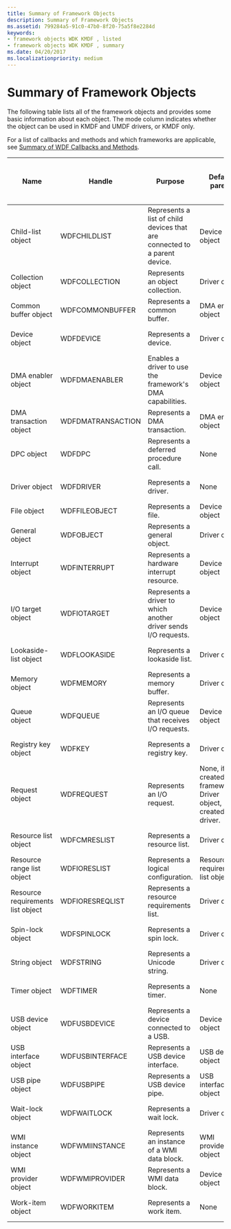 ```yaml
---
title: Summary of Framework Objects
description: Summary of Framework Objects
ms.assetid: 799284a5-91c0-47b0-8f20-75a5f8e2284d
keywords:
- framework objects WDK KMDF , listed
- framework objects WDK KMDF , summary
ms.date: 04/20/2017
ms.localizationpriority: medium
---
```


# Summary of Framework Objects


The following table lists all of the framework objects and provides some basic information about each object. The mode column indicates whether the object can be used in KMDF and UMDF drivers, or KMDF only.

For a list of callbacks and methods and which frameworks are applicable, see [Summary of WDF Callbacks and Methods](https://docs.microsoft.com/windows-hardware/drivers/ddi/_wdf/).

|Name|Handle|Purpose|Default parent|Can driver override default parent?|Mode|Reference|
|--- |--- |--- |--- |--- |--- |--- |
|Child-list object|WDFCHILDLIST|Represents a list of child devices that are connected to a parent device.|Device object|No|KM|[WDF Child-List Object Reference](https://docs.microsoft.com/windows-hardware/drivers/ddi/wdfchildlist/)|
|Collection object|WDFCOLLECTION|Represents an object collection.|Driver object|Yes|KM/UM|[WDF Collection Object Reference](https://docs.microsoft.com/windows-hardware/drivers/ddi/wdfcollection/)|
|Common buffer object|WDFCOMMONBUFFER|Represents a common buffer.|DMA enabler object|No|KM|[WDF Common Buffer Object Reference](https://docs.microsoft.com/windows-hardware/drivers/ddi/wdfcommonbuffer/)|
|Device object|WDFDEVICE|Represents a device.|Driver object|No|KM/UM|[WDF Device Object Reference](https://docs.microsoft.com/windows-hardware/drivers/ddi/wdfdevice/)|
|DMA enabler object|WDFDMAENABLER|Enables a driver to use the framework's DMA capabilities.|Device object|Yes|KM|[WDF DMA Object Reference](https://docs.microsoft.com/windows-hardware/drivers/ddi/wdfdmaenabler/)|
|DMA transaction object|WDFDMATRANSACTION|Represents a DMA transaction.|DMA enabler object|No|KM|[WDF DMA Object Reference](https://docs.microsoft.com/windows-hardware/drivers/ddi/wdfdmaenabler/)|
|DPC object|WDFDPC|Represents a deferred procedure call.|None|Yes|KM|[WDF DPC Object Reference](https://docs.microsoft.com/windows-hardware/drivers/ddi/wdfdpc/)|
|Driver object|WDFDRIVER|Represents a driver.|None|No|KM/UM|[WDF Driver Object Reference](https://docs.microsoft.com/windows-hardware/drivers/ddi/wdfdriver/)|
|File object|WDFFILEOBJECT|Represents a file.|Device object|No|KM/UM|[WDF File Object Reference](https://docs.microsoft.com/windows-hardware/drivers/ddi/wdffileobject/)|
|General object|WDFOBJECT|Represents a general object.|Driver object|Yes|KM/UM|[WDF General Object Reference](https://docs.microsoft.com/windows-hardware/drivers/ddi/wdfobject/)|
|Interrupt object|WDFINTERRUPT|Represents a hardware interrupt resource.|Device object|Yes|KM/UM|[WDF Interrupt Object Reference](https://docs.microsoft.com/windows-hardware/drivers/ddi/wdfinterrupt/)|
|I/O target object|WDFIOTARGET|Represents a driver to which another driver sends I/O requests.|Device object|Yes|KM/UM|[WDF I/O Target Object Reference](https://docs.microsoft.com/windows-hardware/drivers/ddi/wdfiotarget/)|
|Lookaside-list object|WDFLOOKASIDE|Represents a lookaside list.|Driver object|Yes|KM|[WDF Memory Object Reference](https://docs.microsoft.com/windows-hardware/drivers/ddi/wdfmemory/)|
|Memory object|WDFMEMORY|Represents a memory buffer.|Driver object|Yes|KM/UM|[WDF Memory Object Reference](https://docs.microsoft.com/windows-hardware/drivers/ddi/wdfmemory/)|
|Queue object|WDFQUEUE|Represents an I/O queue that receives I/O requests.|Device object|Yes|KM/UM|[WDF Queue Object Reference](https://docs.microsoft.com/windows-hardware/drivers/ddi/wdfio/)|
|Registry key object|WDFKEY|Represents a registry key.|Driver object|Yes|KM/UM|[WDF Registry Key Object Reference](https://docs.microsoft.com/windows-hardware/drivers/ddi/wdfregistry/)|
|Request object|WDFREQUEST|Represents an I/O request.|None, if created by framework. Driver object, if created by driver.|Yes, if created by driver.|KM/UM|[WDF Request Object Reference](https://docs.microsoft.com/windows-hardware/drivers/ddi/wdfrequest/)|
|Resource list object|WDFCMRESLIST|Represents a resource list.|Driver object|No|KM/UM|[WDF Resource Object Reference](https://docs.microsoft.com/windows-hardware/drivers/ddi/wdfresource/)|
|Resource range list object|WDFIORESLIST|Represents a logical configuration.|Resource requirements list object|No|KM|[WDF Resource Object Reference](https://docs.microsoft.com/windows-hardware/drivers/ddi/wdfresource/)|
|Resource requirements list object|WDFIORESREQLIST|Represents a resource requirements list.|Driver object|No|KM|[WDF Resource Object Reference](https://docs.microsoft.com/windows-hardware/drivers/ddi/wdfresource/)|
|Spin-lock object|WDFSPINLOCK|Represents a spin lock.|Driver object|Yes|KM/UM|[WDF Synchronization Methods](https://docs.microsoft.com/windows-hardware/drivers/ddi/wdfsync/)|
|String object|WDFSTRING|Represents a Unicode string.|Driver object|Yes|KM/UM|[WDF String Object Reference](https://docs.microsoft.com/windows-hardware/drivers/ddi/wdfstring/)|
|Timer object|WDFTIMER|Represents a timer.|None|Yes|KM/UM|[WDF Timer Object Reference](https://docs.microsoft.com/windows-hardware/drivers/ddi/wdftimer/)|
|USB device object|WDFUSBDEVICE|Represents a device connected to a USB.|Device object|No|KM/UM|[WDF USB Reference](https://docs.microsoft.com/windows-hardware/drivers/ddi/wdfusb/)|
|USB interface object|WDFUSBINTERFACE|Represents a USB device interface.|USB device object|No|KM/UM|[WDF USB Reference](https://docs.microsoft.com/windows-hardware/drivers/ddi/wdfusb/)|
|USB pipe object|WDFUSBPIPE|Represents a USB device pipe.|USB interface object|No|KM/UM|[WDF USB Reference](https://docs.microsoft.com/windows-hardware/drivers/ddi/wdfusb/)|
|Wait-lock object|WDFWAITLOCK|Represents a wait lock.|Driver object|Yes|KM/UM|[WDF Synchronization Methods](https://docs.microsoft.com/windows-hardware/drivers/ddi/wdfsync/)|
|WMI instance object|WDFWMIINSTANCE|Represents an instance of a WMI data block.|WMI provider object|No|KM|[WDF WMI Reference](https://docs.microsoft.com/windows-hardware/drivers/ddi/wdfwmi/)|
|WMI provider object|WDFWMIPROVIDER|Represents a WMI data block.|Device object|No|KM|[WDF WMI Reference](https://docs.microsoft.com/windows-hardware/drivers/ddi/wdfwmi/)|
|Work-item object|WDFWORKITEM|Represents a work item.|None|Yes|KM/UM|[WDF Work-Item Object Reference](https://docs.microsoft.com/windows-hardware/drivers/ddi/wdfworkitem/)|


 

 

 






